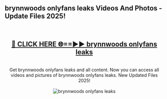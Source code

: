 <h2>brynnwoods onlyfans leaks Videos And Photos - Update Files 2025!</h2>
<br>
<div align="center">
<h2><a href="https://top-ai-tools.click/QrbHav" rel="nofollow">🔴 CLICK HERE 🌐==►► brynnwoods onlyfans leaks</a></h2>
<br>
Get brynnwoods onlyfans leaks and all content. Now you can access all videos and pictures of brynnwoods onlyfans leaks. New Updated Files 2025!
<br>
<br>
<a href="https://top-ai-tools.click/QrbHav" rel="nofollow" data-target="animated-image.originalLink"><img src="https://i.ibb.co.com/WyWwxjT/player-gif2.gif" alt="brynnwoods onlyfans leaks" style="max-width: 100%; display: inline-block;" data-target="animated-image.originalImage"></a>
</div>
<br>
